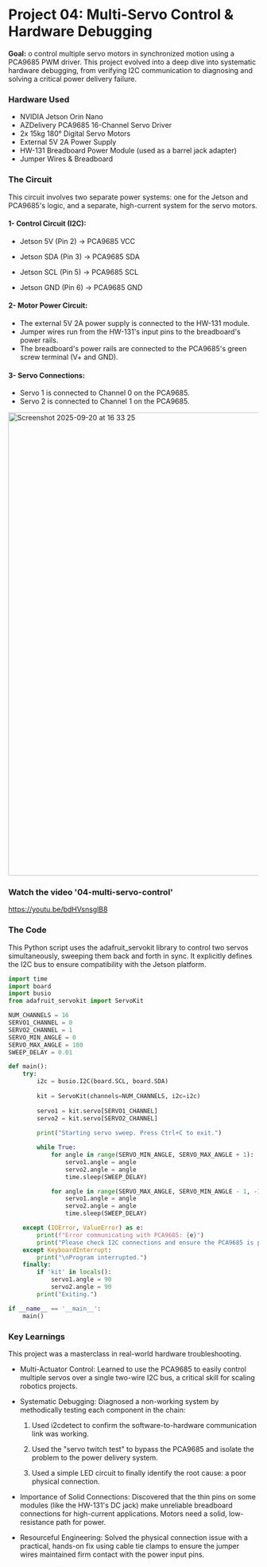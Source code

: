 # Project 04: Multi-Servo Control & Hardware Debugging

**Goal:** o control multiple servo motors in synchronized motion using a PCA9685 PWM driver. This project evolved into a deep dive into systematic hardware debugging, from verifying I2C communication to diagnosing and solving a critical power delivery failure.
### Hardware Used

* NVIDIA Jetson Orin Nano
* AZDelivery PCA9685 16-Channel Servo Driver
* 2x 15kg 180° Digital Servo Motors
* External 5V 2A Power Supply
* HW-131 Breadboard Power Module (used as a barrel jack adapter)
* Jumper Wires & Breadboard

### The Circuit

This circuit involves two separate power systems: one for the Jetson and PCA9685's logic, and a separate, high-current system for the servo motors.

#### 1- Control Circuit (I2C):

* Jetson 5V (Pin 2) → PCA9685 VCC

* Jetson SDA (Pin 3) → PCA9685 SDA

* Jetson SCL (Pin 5) → PCA9685 SCL

* Jetson GND (Pin 6) → PCA9685 GND

#### 2- Motor Power Circuit:

* The external 5V 2A power supply is connected to the HW-131 module.
* Jumper wires run from the HW-131's input pins to the breadboard's power rails.
* The breadboard's power rails are connected to the PCA9685's green screw terminal (V+ and GND).

#### 3- Servo Connections:

* Servo 1 is connected to Channel 0 on the PCA9685.
* Servo 2 is connected to Channel 1 on the PCA9685.

<img width="643" height="933" alt="Screenshot 2025-09-20 at 16 33 25" src="https://github.com/user-attachments/assets/9f8ead56-5dc7-448f-ba9d-9d3e8369dcb7" />


### Watch the video '04-multi-servo-control'

https://youtu.be/bdHVsnsglB8

### The Code
This Python script uses the adafruit_servokit library to control two servos simultaneously, sweeping them back and forth in sync. It explicitly defines the I2C bus to ensure compatibility with the Jetson platform.

```python
import time
import board
import busio
from adafruit_servokit import ServoKit

NUM_CHANNELS = 16
SERVO1_CHANNEL = 0
SERVO2_CHANNEL = 1
SERVO_MIN_ANGLE = 0
SERVO_MAX_ANGLE = 180
SWEEP_DELAY = 0.01

def main():
    try:
        i2c = busio.I2C(board.SCL, board.SDA)
        
        kit = ServoKit(channels=NUM_CHANNELS, i2c=i2c)
        
        servo1 = kit.servo[SERVO1_CHANNEL]
        servo2 = kit.servo[SERVO2_CHANNEL]
        
        print("Starting servo sweep. Press Ctrl+C to exit.")

        while True:
            for angle in range(SERVO_MIN_ANGLE, SERVO_MAX_ANGLE + 1):
                servo1.angle = angle
                servo2.angle = angle
                time.sleep(SWEEP_DELAY)

            for angle in range(SERVO_MAX_ANGLE, SERVO_MIN_ANGLE - 1, -1):
                servo1.angle = angle
                servo2.angle = angle
                time.sleep(SWEEP_DELAY)

    except (IOError, ValueError) as e:
        print(f"Error communicating with PCA9685: {e}")
        print("Please check I2C connections and ensure the PCA9685 is powered.")
    except KeyboardInterrupt:
        print("\nProgram interrupted.")
    finally:
        if 'kit' in locals():
            servo1.angle = 90
            servo2.angle = 90
        print("Exiting.")

if __name__ == '__main__':
    main()
```

### Key Learnings
This project was a masterclass in real-world hardware troubleshooting.

* Multi-Actuator Control: Learned to use the PCA9685 to easily control multiple servos over a single two-wire I2C bus, a critical skill for scaling robotics projects.

* Systematic Debugging: Diagnosed a non-working system by methodically testing each component in the chain:

  1. Used i2cdetect to confirm the software-to-hardware communication link was working.

  2. Used the "servo twitch test" to bypass the PCA9685 and isolate the problem to the power delivery system.

  3. Used a simple LED circuit to finally identify the root cause: a poor physical connection.

* Importance of Solid Connections: Discovered that the thin pins on some modules (like the HW-131's DC jack) make unreliable breadboard connections for high-current applications. Motors need a solid, low-resistance path for power.

* Resourceful Engineering: Solved the physical connection issue with a practical, hands-on fix using cable tie clamps to ensure the jumper wires maintained firm contact with the power input pins.

